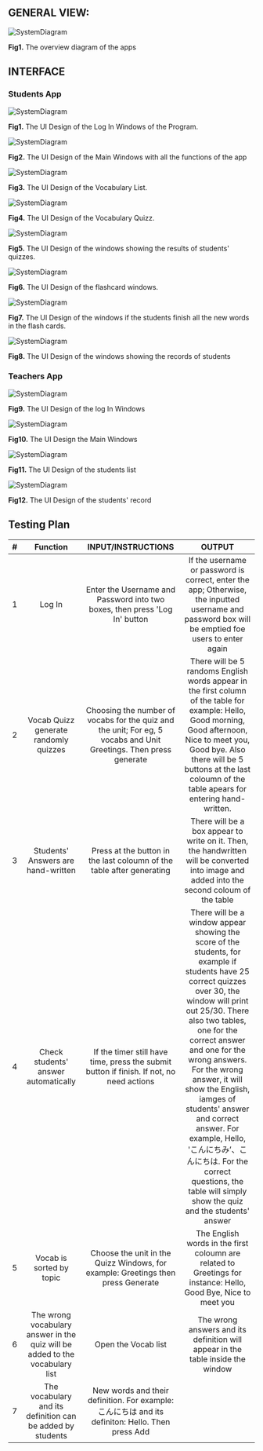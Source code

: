 
## GENERAL VIEW:

![SystemDiagram](AppOverview.png)

  **Fig1.** The overview diagram of the apps

## INTERFACE

### Students App

![SystemDiagram](LogIn.jpg)

  **Fig1.** The UI Design of the Log In Windows of the Program.
  
![SystemDiagram](MainWins.jpg)

  **Fig2.** The UI Design of the Main Windows with all the functions of the app

![SystemDiagram](VocabList.jpg)

  **Fig3.** The UI Design of the Vocabulary List.
  

![SystemDiagram](VocabQuizz.jpg)

  **Fig4.** The UI Design of the Vocabulary Quizz.


![SystemDiagram](finishQuizz.jpg)

  **Fig5.** The UI Design of the windows showing the results of students' quizzes.

![SystemDiagram](Flashcard.jpg)

  **Fig6.** The UI Design of the flashcard windows.

![SystemDiagram](finishFlash.jpg)

  **Fig7.** The UI Design of the windows if the students finish all the new words in the flash cards.
 
 ![SystemDiagram](History.jpg)

  **Fig8.** The UI Design of the windows showing the records of students


### Teachers App
  
 ![SystemDiagram](LogIn.jpg)

  **Fig9.** The UI Design of the log In Windows
 
 ![SystemDiagram](TMainWins.jpg)

 **Fig10.** The UI Design the Main Windows
 
  ![SystemDiagram](TStudentsList.jpg)

  **Fig11.** The UI Design of the students list
 
   ![SystemDiagram](THistory.jpg)

  **Fig12.** The UI Design of the students' record
 
 
  ## Testing Plan
  
  
|#|Function|INPUT/INSTRUCTIONS|OUTPUT|
|:---|:---:|:---:|:---:|
|1|Log In|Enter the Username and Password into two boxes, then press 'Log In' button|If the username or password is correct, enter the app; Otherwise, the inputted username and password box will be emptied foe users to enter again|
|2|Vocab Quizz generate randomly quizzes|Choosing the number of vocabs for the quiz and the unit; For eg, 5 vocabs and Unit Greetings. Then press generate|There will be 5 randoms English words appear in the first column of the table for example: Hello, Good morning, Good afternoon, Nice to meet you, Good bye. Also there will be 5 buttons at the last coloumn of the table apears for entering hand-written.|
|3|Students' Answers are hand-written|Press at the button in the last coloumn of the table after generating|There will be a box appear to write on it. Then, the handwritten will be converted into image and added into the second coloum of the table|
|4|Check students' answer automatically|If the timer still have time, press the submit button if finish. If not, no need actions|There will be a window appear showing the score of the students, for example if students have 25 correct quizzes over 30, the window will print out 25/30. There also two tables, one for the correct answer and one for the wrong answers. For the wrong answer, it will show the English, iamges of students' answer and correct answer. For example, Hello, 'こんにちみ’、こんにちは. For the correct questions, the table will simply show the quiz and the students' answer|
|5|Vocab is sorted by topic|Choose the unit in the Quizz Windows, for example: Greetings then press Generate|The English words in the first coloumn are related to Greetings for instance: Hello, Good Bye, Nice to meet you|
|6|The wrong vocabulary answer in the quiz will be added to the vocabulary list|Open the Vocab list|The wrong answers and its definition will appear in the table inside the window|
|7|The vocabulary and its definition can be added by students|New words and their definition. For example: こんにちは and its definiton: Hello. Then press Add||


 
